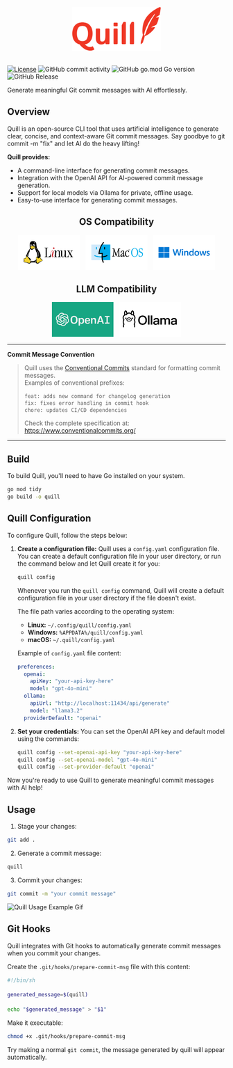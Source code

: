 <div align="center">
    <img alt="quill-logo" height="100px" src="./assets/quill-logo.png">
</div>
<br/>

[![License](https://img.shields.io/badge/License-MIT-blue.svg)](LICENSE)
![GitHub commit activity](https://img.shields.io/github/commit-activity/t/davibs22/quill)
![GitHub go.mod Go version](https://img.shields.io/github/go-mod/go-version/stephenafamo/bob)
![GitHub Release](https://img.shields.io/github/v/release/davibs22/quill)

Generate meaningful Git commit messages with AI effortlessly.

## Overview
Quill is an open-source CLI tool that uses artificial intelligence to generate clear, concise, and context-aware Git commit messages. Say goodbye to git commit -m "fix" and let AI do the heavy lifting!

**Quill provides:**
- A command-line interface for generating commit messages.
- Integration with the OpenAI API for AI-powered commit message generation.
- Support for local models via Ollama for private, offline usage.
- Easy-to-use interface for generating commit messages.

<div align="center">
    <h2>OS Compatibility</h2>
</div>

<p align="center">
    <img alt="llm-support" height="80px" src="./assets/os_logo/linux.png" style="margin-right: 10px;">
    <img alt="llm-support" height="80px" src="./assets/os_logo/macos.png" style="margin-right: 10px;">
    <img alt="llm-support" height="80px" src="./assets/os_logo/windows.png">
</p>

<div align="center">
    <h2>LLM Compatibility</h2>
</div>

<p align="center">
    <img alt="llm-support" height="80px" src="./assets/llm_logo/openai.png" style="margin-right: 10px;">
    <img alt="llm-support" height="80px" src="./assets/llm_logo/ollama.png">
</p>

---

**Commit Message Convention**  
> Quill uses the [Conventional Commits](https://www.conventionalcommits.org/) standard for formatting commit messages.  
> Examples of conventional prefixes:  
> ```
> feat: adds new command for changelog generation
> fix: fixes error handling in commit hook
> chore: updates CI/CD dependencies
> ```
> Check the complete specification at: https://www.conventionalcommits.org/
---

## Build
To build Quill, you'll need to have Go installed on your system.
```bash
go mod tidy
go build -o quill
```

## Quill Configuration
To configure Quill, follow the steps below:

1. **Create a configuration file:**
   Quill uses a `config.yaml` configuration file. You can create a default configuration file in your user directory, or run the command below and let Quill create it for you:
   ```bash
   quill config
   ```
   Whenever you run the `quill config` command, Quill will create a default configuration file in your user directory if the file doesn't exist.
   
   The file path varies according to the operating system:
   - **Linux:** `~/.config/quill/config.yaml`
   - **Windows:** `%APPDATA%/quill/config.yaml`
   - **macOS:** `~/.quill/config.yaml`

   Example of `config.yaml` file content:
   ```yaml
   preferences:
     openai:
       apiKey: "your-api-key-here"
       model: "gpt-4o-mini"
     ollama:
       apiUrl: "http://localhost:11434/api/generate"
       model: "llama3.2"
     providerDefault: "openai"
   ```

4. **Set your credentials:**
   You can set the OpenAI API key and default model using the commands:
   ```bash
   quill config --set-openai-api-key "your-api-key-here"
   quill config --set-openai-model "gpt-4o-mini"
   quill config --set-provider-default "openai"
   ```

Now you're ready to use Quill to generate meaningful commit messages with AI help!
## Usage
1. Stage your changes:
```bash
git add .
```
2. Generate a commit message:
```bash
quill
```
3. Commit your changes:
```bash
git commit -m "your commit message"
```

![Quill Usage Example Gif](./assets/gif/example_quill.gif)

## Git Hooks
Quill integrates with Git hooks to automatically generate commit messages when you commit your changes.


Create the `.git/hooks/prepare-commit-msg` file with this content:
```sh
#!/bin/sh

generated_message=$(quill)

echo "$generated_message" > "$1"
```
Make it executable:
```bash
chmod +x .git/hooks/prepare-commit-msg
```

Try making a normal `git commit`, the message generated by quill will appear automatically.
